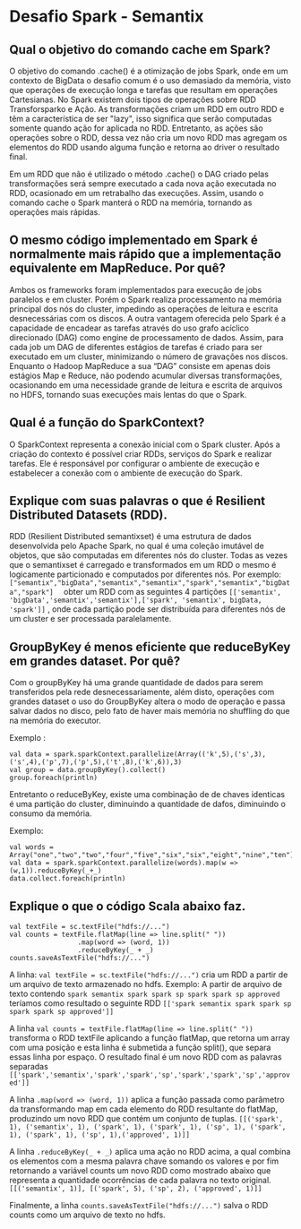 # Desafio Spark - Semantix

## Qual o objetivo do comando cache em Spark?

O objetivo do comando .cache() é a otimização de jobs Spark, onde em um contexto de BigData o desafio comum é o uso demasiado da memória, visto que operações de execução longa e tarefas que resultam em operações Cartesianas.  No Spark existem dois tipos de operações sobre RDD Transforsparko e Ação. As transformações criam um RDD em outro RDD e têm a característica de ser "lazy", isso significa que serão computadas somente quando ação for aplicada no RDD. Entretanto, as ações são operações sobre o RDD, dessa vez não cria um novo  RDD mas agregam os elementos do RDD  usando alguma função e retorna ao driver o resultado final. 

Em um  RDD que não é utilizado o método .cache() o DAG criado pelas transformações será sempre executado a cada nova ação executada no RDD, ocasionado em um retrabalho das execuções. Assim, usando o comando cache o Spark manterá o RDD na memória, tornando as operações mais rápidas.

## O mesmo código implementado em Spark é normalmente mais rápido que a implementação equivalente em MapReduce. Por quê?

Ambos os frameworks foram implementados para execução de jobs paralelos e em cluster. Porém o Spark realiza processamento na memória principal dos nós do cluster, impedindo as operações de leitura e escrita desnecessárias com os discos. A outra vantagem oferecida pelo Spark é a capacidade de encadear as tarefas através do uso grafo acíclico direcionado (DAG) como engine de processamento de dados. Assim, para cada job um DAG de diferentes estágios de tarefas é criado para ser executado em um cluster, minimizando o número de gravações nos discos. Enquanto o Hadoop MapReduce a sua “DAG” consiste em apenas dois estágios Map e Reduce, não podendo acumular diversas transformações, ocasionando em uma necessidade grande de leitura e escrita de arquivos no HDFS, tornando suas execuções mais lentas do que o Spark.

## Qual é a função do SparkContext?

O SparkContext representa a conexão inicial com o Spark cluster. Após a criação do contexto é possível criar RDDs, serviços do Spark e realizar tarefas. Ele é responsável por configurar o ambiente de execução e estabelecer a conexão com o ambiente de execução do Spark.

## Explique com suas palavras o que é Resilient Distributed Datasets (RDD).

RDD (Resilient Distributed semantixset)  é uma estrutura de dados desenvolvida pelo Apache Spark, no qual é uma coleção imutável  de objetos, que são computadas em diferentes nós do cluster. Todas as vezes que o semantixset é carregado e transformados em um RDD o mesmo é logicamente particionado e computados por diferentes nós. Por exemplo: ``["semantix","bigData","semantix","semantix","spark","semantix","bigData","spark"]  `` obter um RDD com as seguintes 4 partições ``[['semantix', 'bigData','semantix','semantix'],['spark', 'semantix', bigData, 'spark']]`` , onde cada partição pode ser distribuída para diferentes nós de um cluster e ser processada paralelamente.
 
## GroupByKey é menos eficiente que reduceByKey em grandes dataset. Por quê?

Com o groupByKey há uma grande quantidade de dados para serem transferidos pela rede desnecessariamente, além disto, operações com grandes dataset o uso do GroupByKey altera o modo de operação e passa salvar dados no disco, pelo fato de haver mais memória no shuffling do que na memória do executor.

Exemplo :
~~~~ 
val data = spark.sparkContext.parallelize(Array(('k',5),('s',3),('s',4),('p',7),('p',5),('t',8),('k',6)),3)
val group = data.groupByKey().collect()
group.foreach(println)
~~~~

Entretanto o reduceByKey, existe uma combinação de de chaves identicas é uma partição do cluster, diminuindo a quantidade de dafos, diminuindo o consumo da memória.

Exemplo:
```
val words = Array("one","two","two","four","five","six","six","eight","nine","ten")
val data = spark.sparkContext.parallelize(words).map(w => (w,1)).reduceByKey(_+_)
data.collect.foreach(println)
```

## Explique o que o código Scala abaixo faz.

```
val textFile = sc.textFile("hdfs://...")
val counts = textFile.flatMap(line => line.split(" "))
                 .map(word => (word, 1))
                 .reduceByKey(_ + _)
counts.saveAsTextFile("hdfs://...")
```

A linha: ``val textFile = sc.textFile("hdfs://...")`` cria um RDD a partir de um arquivo de texto armazenado no hdfs.
Exemplo: A partir de arquivo de texto contendo ``spark semantix spark spark sp spark spark sp approved`` teríamos como resultado o seguinte RDD ``[['spark semantix spark spark sp spark spark sp approved']]``

A linha ``val counts = textFile.flatMap(line => line.split(" "))`` transforma o RDD textFile aplicando a função flatMap, que retorna um array com uma posição e esta linha é submetida a função split(), que separa essas linha por espaço. O resultado final é um novo RDD com as palavras separadas 
``[['spark','semantix','spark','spark','sp','spark','spark','sp','approved']]``

A linha ``.map(word => (word, 1))`` aplica a função passada como parâmetro da transformando map em cada elemento do RDD resultante do flatMap, produzindo um novo RDD que contém um conjunto de tuplas.
``[[('spark', 1), ('semantix', 1), ('spark', 1), ('spark', 1), ('sp', 1), ('spark', 1), ('spark', 1), ('sp', 1),('approved', 1)]]``

A linha ``.reduceByKey(_ + _)`` aplica uma ação no RDD acima, a qual combina os elementos com a mesma palavra chave somando os valores e por fim retornando a variável counts um novo RDD como mostrado abaixo que representa a quantidade ocorrências de cada palavra no texto original.
``[[('semantix', 1)], [('spark', 5), ('sp', 2), ('approved', 1)]]``

Finalmente, a linha ``counts.saveAsTextFile("hdfs://...")`` salva o RDD counts como um arquivo de texto no hdfs.







